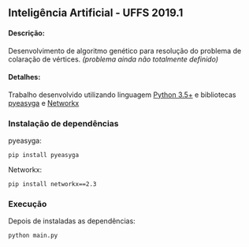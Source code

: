 ## Inteligência Artificial - UFFS 2019.1

#### Descrição:
Desenvolvimento de algoritmo genético para resolução do problema de colaração de vértices. *(problema ainda não totalmente definido)*
#### Detalhes:
Trabalho desenvolvido utilizando linguagem [Python 3.5+](https://www.python.org/) e bibliotecas [pyeasyga](https://github.com/remiomosowon/pyeasyga) e [Networkx](https://networkx.github.io/) 

### Instalação de dependências
pyeasyga:
```
pip install pyeasyga
```
Networkx:
```
pip install networkx==2.3
```

### Execução
Depois de instaladas as dependências:
```
python main.py
```
